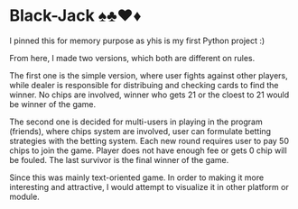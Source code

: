 # Black-Jack ♠️♣️♥️♦️
I pinned this for memory purpose as yhis is my first Python project :)

From here, I made two versions, which both are different on rules.

The first one is the simple version, where user fights against other players, while dealer is responsible for distribuing and checking cards to find the winner. No chips are involved, winner who gets 21 or the cloest to 21 would be winner of the game.

The second one is decided for multi-users in playing in the program (friends), where chips system are involved, user can formulate betting strategies with the betting system. Each new round requires user to pay 50 chips to join the game. Player does not have enough fee or gets 0 chip will be fouled. The last survivor is the final winner of the game.

Since this was mainly text-oriented game. In order to making it more interesting and attractive, I would attempt to visualize it in other platform or module.
